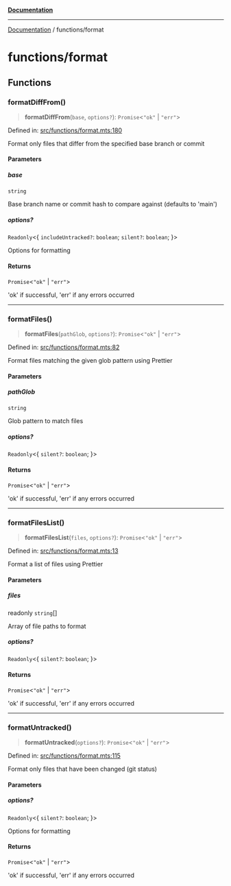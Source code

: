 [**Documentation**](../README.md)

---

[Documentation](../README.md) / functions/format

# functions/format

## Functions

### formatDiffFrom()

> **formatDiffFrom**(`base`, `options?`): `Promise`\<`"ok"` \| `"err"`\>

Defined in: [src/functions/format.mts:180](https://github.com/noshiro-pf/ts-repo-utils/blob/main/src/functions/format.mts#L180)

Format only files that differ from the specified base branch or commit

#### Parameters

##### base

`string`

Base branch name or commit hash to compare against (defaults to 'main')

##### options?

`Readonly`\<\{ `includeUntracked?`: `boolean`; `silent?`: `boolean`; \}\>

Options for formatting

#### Returns

`Promise`\<`"ok"` \| `"err"`\>

'ok' if successful, 'err' if any errors occurred

---

### formatFiles()

> **formatFiles**(`pathGlob`, `options?`): `Promise`\<`"ok"` \| `"err"`\>

Defined in: [src/functions/format.mts:82](https://github.com/noshiro-pf/ts-repo-utils/blob/main/src/functions/format.mts#L82)

Format files matching the given glob pattern using Prettier

#### Parameters

##### pathGlob

`string`

Glob pattern to match files

##### options?

`Readonly`\<\{ `silent?`: `boolean`; \}\>

#### Returns

`Promise`\<`"ok"` \| `"err"`\>

'ok' if successful, 'err' if any errors occurred

---

### formatFilesList()

> **formatFilesList**(`files`, `options?`): `Promise`\<`"ok"` \| `"err"`\>

Defined in: [src/functions/format.mts:13](https://github.com/noshiro-pf/ts-repo-utils/blob/main/src/functions/format.mts#L13)

Format a list of files using Prettier

#### Parameters

##### files

readonly `string`[]

Array of file paths to format

##### options?

`Readonly`\<\{ `silent?`: `boolean`; \}\>

#### Returns

`Promise`\<`"ok"` \| `"err"`\>

'ok' if successful, 'err' if any errors occurred

---

### formatUntracked()

> **formatUntracked**(`options?`): `Promise`\<`"ok"` \| `"err"`\>

Defined in: [src/functions/format.mts:115](https://github.com/noshiro-pf/ts-repo-utils/blob/main/src/functions/format.mts#L115)

Format only files that have been changed (git status)

#### Parameters

##### options?

`Readonly`\<\{ `silent?`: `boolean`; \}\>

Options for formatting

#### Returns

`Promise`\<`"ok"` \| `"err"`\>

'ok' if successful, 'err' if any errors occurred
